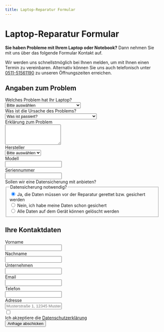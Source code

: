 ```yaml
---
title: Laptop-Reparatur Formular
---
```


# Laptop-Reparatur Formular

**Sie haben Probleme mit Ihrem Laptop oder Notebook?** Dann nehmen Sie mit uns über das folgende Formular Kontakt auf.

Wir werden uns schnellstmöglich bei Ihnen melden, um mit Ihnen einen Termin zu vereinbaren. Alternativ können Sie uns auch telefonisch unter [0511-51561190](tel:051151561190) zu unseren Öffnungszeiten erreichen.

<div class="not-prose max-w-2xl mx-auto mt-16 bg-gray-50 p-3 sm:p-6 border rounded-lg shadow-lg">
  <form name="repair-laptop-reparatur" method="POST" action="/repair/kontakt/success/" netlify>
    <input type="hidden" name="subject" id="subject" value="Laptop-Reparatur" />
    <div class="grid grid-cols-1 gap-y-6 gap-x-8 sm:grid-cols-2">
      <h2 class="sm:col-span-2 text-2xl text-gray-900 font-bold mb-0">Angaben zum Problem</h2>
      <div class="sm:col-span-2">
        <label for="problem" class="block text-sm font-semibold leading-6 text-gray-900">Welches Problem hat Ihr Laptop?</label>
        <div class="mt-2.5">
          <select name="problem" id="problem" required="required" class="block w-full rounded-md border-0 py-2 px-3.5 text-sm leading-6 text-gray-900 shadow-sm ring-1 ring-inset ring-gray-300 placeholder:text-gray-400 focus:ring-2 focus:ring-inset focus:ring-blue-600">
            <option value="" class="placeholder" disabled="" selected="selected">Bitte auswählen</option>
            <option value="Gerät Startet nicht">Gerät Startet nicht</option>
            <option value="Windows bootet nicht ">Windows bootet nicht </option>
            <option value="Blue Screen/ Windows stürzt ab">Blue Screen/ Windows stürzt ab</option>
            <option value="Gerät fährt hoch, aber ohne Bildsignal ">Gerät fährt hoch, aber ohne Bildsignal</option>
            <option value="Bildschirm ist beschädigt">Bildschirm ist beschädigt</option>
            <option value="Tastatur ist nicht funktionsfähig">Tastatur ist nicht funktionsfähig</option>
            <option value="Tastatur ist verstellt">Tastatur ist verstellt</option>
            <option value="AN/AUS Schleife">AN/AUS Schleife</option>
            <option value="Gehäuse ist beschädigt ">Gehäuse ist beschädigt </option>
            <option value="Computer ist zu langsam">Computer ist zu langsam</option>
            <option value="Gerät lädt nicht mehr">Gerät lädt nicht mehr</option>
            <option value="Akkuleistung ist zu niedrig">Akkuleistung ist zu niedrig</option>
            <option value="Touchpad funktioniert nicht">Touchpad funktioniert nicht</option>
            <option value="Sonstiges">Sonstiges</option>
          </select>
        </div>
      </div>
      <div class="sm:col-span-2">
        <label for="cause" class="block text-sm font-semibold leading-6 text-gray-900">Was ist die Ursache des Problems?</label>
        <div class="mt-2.5">
          <select name="cause" id="cause" required class="block w-full rounded-md border-0 py-2 px-3.5 text-sm leading-6 text-gray-900 shadow-sm ring-1 ring-inset ring-gray-300 placeholder:text-gray-400 focus:ring-2 focus:ring-inset focus:ring-blue-600">
            <option value="" class="placeholder" disabled="" selected="selected">Was ist passiert?</option>
            <option value="Keine Vorkommnisse ">Keine Vorkommnisse </option>
            <option value="Gerät ist runtergefallen">Gerät ist runtergefallen</option>
            <option value="Wasserschäden (Flüssigkeit ohne Zucker)">Wasserschäden (Flüssigkeit ohne Zucker)</option>
            <option value="Flüssigkeitsschäden (Flüssigkeit mit Zucker)">Flüssigkeitsschäden (Flüssigkeit mit Zucker)</option>
            <option value="Überspannung">Überspannung</option>
            <option value="Gerät ist während Spielen/ Arbeiten abgestürzt">Gerät ist während Spielen/ Arbeiten abgestürzt</option>
            <option value="Sonstiges">Sonstiges</option>
          </select>
        </div>
      </div>
      <div class="sm:col-span-2">
        <label for="message" class="block text-sm font-semibold leading-6 text-gray-900">Erklärung zum Problem</label>
        <div class="mt-2.5">
          <textarea name="message" id="message" rows="4" class="block w-full rounded-md border-0 py-2 px-3.5 text-sm leading-6 text-gray-900 shadow-sm ring-1 ring-inset ring-gray-300 placeholder:text-gray-400 focus:ring-2 focus:ring-inset focus:ring-blue-600"></textarea>
        </div>
      </div>
      <div>
        <label for="manufacturer" class="block text-sm font-semibold leading-6 text-gray-900">Hersteller</label>
        <div class="mt-2.5">
          <select name="manufacturer" id="manufacturer" required class="block w-full rounded-md border-0 py-2 px-3.5 text-sm leading-6 text-gray-900 shadow-sm ring-1 ring-inset ring-gray-300 placeholder:text-gray-400 focus:ring-2 focus:ring-inset focus:ring-blue-600">
            <option value="" class="placeholder" disabled="" selected="selected">Bitte auswählen</option>
            <option value=" Acer"> Acer</option>
            <option value="Alienware">Alienware</option>
            <option value="Apple">Apple</option>
            <option value="Asus">Asus</option>
            <option value="Clevo">Clevo</option>
            <option value="Dell">Dell</option>
            <option value="Fujitsu">Fujitsu</option>
            <option value="HP">HP</option>
            <option value="Huawei">Huawei</option>
            <option value="Lenovo">Lenovo</option>
            <option value="Medion">Medion</option>
            <option value="Microsoft ">Microsoft</option>
            <option value="MSI">MSI</option>
            <option value="Packard Bell">Packard Bell</option>
            <option value="Razer">Razer</option>
            <option value="Samsung">Samsung</option>
            <option value="Schenker">Schenker</option>
            <option value="Toshiba ">Toshiba </option>
            <option value="Wortmann">Wortmann</option>
            <option value="Sonstiges">Sonstiges</option>
          </select>
        </div>
      </div>
      <div>
        <label for="modell" class="block text-sm font-semibold leading-6 text-gray-900">Modell</label>
        <div class="mt-2.5">
          <input type="text" name="modell" id="modell" class="block w-full rounded-md border-0 py-2 px-3.5 text-sm leading-6 text-gray-900 shadow-sm ring-1 ring-inset ring-gray-300 placeholder:text-gray-400 focus:ring-2 focus:ring-inset focus:ring-blue-600">
        </div>
      </div>
      <div class="sm:col-span-2">
        <label for="serialnumber" class="block text-sm font-semibold leading-6 text-gray-900">Seriennummer</label>
        <div class="mt-2.5">
          <input type="text" name="serialnumber" id="serialnumber" class="block w-full rounded-md border-0 py-2 px-3.5 text-sm leading-6 text-gray-900 shadow-sm ring-1 ring-inset ring-gray-300 placeholder:text-gray-400 focus:ring-2 focus:ring-inset focus:ring-blue-600">
        </div>
      </div>
      <div class="sm:col-span-2">
        <label for="data-saving" class="block text-sm font-semibold leading-6 text-gray-900">Sollen wir eine Datensicherung mit anbieten?</label>
        <fieldset class="mt-4">
          <legend class="sr-only">Datensicherung notwendig?</legend>
          <div class="space-y-4">
            <div class="flex items-center">
              <input id="data-saving-yes" name="notification-method" type="radio" checked class="h-4 w-4 border-gray-300 text-blue-600 focus:ring-blue-600">
              <label for="data-saving-yes" class="ml-3 block text-sm font-light leading-6 text-gray-900">Ja, die Daten müssen vor der Reparatur gerettet bzw. gesichert werden</label>
            </div>
            <div class="flex items-center">
              <input id="data-saving-no" name="notification-method" type="radio" class="h-4 w-4 border-gray-300 text-blue-600 focus:ring-blue-600">
              <label for="data-saving-no" class="ml-3 block text-sm font-light leading-6 text-gray-900">Nein, ich habe meine Daten schon gesichert</label>
            </div>
            <div class="flex items-center">
              <input id="data-saving-delete" name="notification-method" type="radio" class="h-4 w-4 border-gray-300 text-blue-600 focus:ring-blue-600">
              <label for="data-saving-delete" class="ml-3 block text-sm font-light leading-6 text-gray-900">Alle Daten auf dem Gerät können gelöscht werden</label>
            </div>
          </div>
        </fieldset>
      </div>
      <h2 class="sm:col-span-2 text-2xl text-gray-900 font-bold mb-0 mt-6">Ihre Kontaktdaten</h2>
      <div>
        <label for="firstname" class="block text-sm font-semibold leading-6 text-gray-900">Vorname</label>
        <div class="mt-2.5">
          <input type="text" name="firstname" id="firstname" required autocomplete="given-name" class="block w-full rounded-md border-0 py-2 px-3.5 text-sm leading-6 text-gray-900 shadow-sm ring-1 ring-inset ring-gray-300 placeholder:text-gray-400 focus:ring-2 focus:ring-inset focus:ring-blue-600">
        </div>
      </div>
      <div>
        <label for="lastname" class="block text-sm font-semibold leading-6 text-gray-900">Nachname</label>
        <div class="mt-2.5">
          <input type="text" name="lastname" id="lastname" required autocomplete="family-name" oninput="this.form.elements[1].value = 'Laptop-Reparatur - ' + this.value" class="block w-full rounded-md border-0 py-2 px-3.5 text-sm leading-6 text-gray-900 shadow-sm ring-1 ring-inset ring-gray-300 placeholder:text-gray-400 focus:ring-2 focus:ring-inset focus:ring-blue-600">
        </div>
      </div>
      <div class="sm:col-span-2">
        <label for="company" class="block text-sm font-semibold leading-6 text-gray-900">Unternehmen</label>
        <div class="mt-2.5">
          <input type="text" name="company" id="company" autocomplete="organization" oninput="this.form.elements[1].value = 'Laptop-Reparatur - ' + this.value" class="block w-full rounded-md border-0 py-2 px-3.5 text-sm leading-6 text-gray-900 shadow-sm ring-1 ring-inset ring-gray-300 placeholder:text-gray-400 focus:ring-2 focus:ring-inset focus:ring-blue-600">
        </div>
      </div>
      <div class="sm:col-span-2">
        <label for="email" class="block text-sm font-semibold leading-6 text-gray-900">Email</label>
        <div class="mt-2.5">
          <input type="email" name="email" id="email" required autocomplete="email" class="block w-full rounded-md border-0 py-2 px-3.5 text-sm leading-6 text-gray-900 shadow-sm ring-1 ring-inset ring-gray-300 placeholder:text-gray-400 focus:ring-2 focus:ring-inset focus:ring-blue-600">
        </div>
      </div>
      <div class="sm:col-span-2">
        <label for="phone-number" class="block text-sm font-semibold leading-6 text-gray-900">Telefon</label>
        <div class="relative mt-2.5">
          <input type="tel" name="phone-number" id="phone-number" autocomplete="tel" class="block w-full rounded-md border-0 py-2 px-3.5 text-sm leading-6 text-gray-900 shadow-sm ring-1 ring-inset ring-gray-300 placeholder:text-gray-400 focus:ring-2 focus:ring-inset focus:ring-blue-600">
        </div>
      </div>
      <div class="sm:col-span-2">
        <label for="address" class="block text-sm font-semibold leading-6 text-gray-900">Adresse</label>
        <div class="relative mt-2.5">
          <input type="text" name="address" id="address" autocomplete="tel" class="block w-full rounded-md border-0 py-2 px-3.5 text-sm leading-6 text-gray-900 shadow-sm ring-1 ring-inset ring-gray-300 placeholder:text-gray-400 focus:ring-2 focus:ring-inset focus:ring-blue-600" placeholder="Musterstraße 1, 12345 Musterort">
        </div>
      </div>
      <div class="flex gap-x-4 sm:col-span-2">
        <div class="flex h-6 items-center">
          <input type="checkbox" name="privacy" class="rounded-md" required />
        </div>
        <label class="text-sm leading-6 text-gray-600" id="switch-1-label">
          Ich akzeptiere die 
          <a href="/datenschutz" class="font-semibold text-blue-600">Datenschutzerklärung</a>
        </label>
      </div>
    </div>
    <div class="mt-10">
      <button type="submit" class="block w-full rounded-md bg-blue-600 px-3.5 py-2.5 text-center text-sm font-semibold text-white shadow-sm hover:bg-blue-500 focus-visible:outline focus-visible:outline-2 focus-visible:outline-offset-2 focus-visible:outline-blue-600 duration-200">
        Anfrage abschicken
      </button>
    </div>
  </form>
</div>